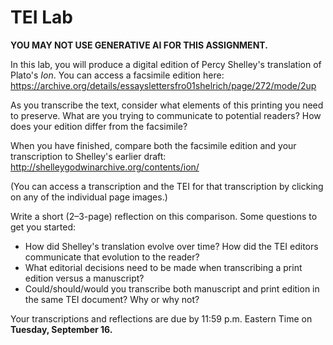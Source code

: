 # TEI Lab

**YOU MAY NOT USE GENERATIVE AI FOR THIS ASSIGNMENT.**

In this lab, you will produce a digital edition of Percy Shelley's translation of
Plato's _Ion_. You can access a facsimile edition here: https://archive.org/details/essayslettersfro01shelrich/page/272/mode/2up

As you transcribe the text, consider what elements of this printing you need
to preserve. What are you trying to communicate to potential readers? How
does your edition differ from the facsimile?

When you have finished, compare both the facsimile edition and your transcription
to Shelley's earlier draft: http://shelleygodwinarchive.org/contents/ion/

(You can access a transcription and the TEI for that transcription by clicking
on any of the individual page images.)

Write a short (2–3-page) reflection on this comparison. Some questions to get you started:

- How did Shelley's translation evolve over time? How did the TEI editors
communicate that evolution to the reader?
- What editorial decisions need to be made when transcribing a print edition versus a manuscript?
- Could/should/would you transcribe both manuscript and print edition in the same TEI document?
Why or why not?

Your transcriptions and reflections are due by 11:59 p.m. Eastern Time
on **Tuesday, September 16.**
